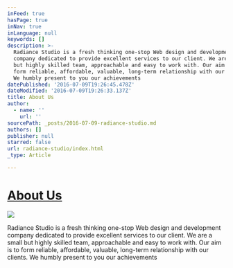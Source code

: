 ```yaml
---
inFeed: true
hasPage: true
inNav: true
inLanguage: null
keywords: []
description: >-
  Radiance Studio is a fresh thinking one-stop Web design and development
  company dedicated to provide excellent services to our client. We are a small
  but highly skilled team, approachable and easy to work with. Our aim is to
  form reliable, affordable, valuable, long-term relationship with our clients.
  We humbly present to you our achievements
datePublished: '2016-07-09T19:26:45.478Z'
dateModified: '2016-07-09T19:26:33.137Z'
title: About Us
author:
  - name: ''
    url: ''
sourcePath: _posts/2016-07-09-radiance-studio.md
authors: []
publisher: null
starred: false
url: radiance-studio/index.html
_type: Article

---
```

# [About Us][0]
![](https://the-grid-user-content.s3-us-west-2.amazonaws.com/7195c097-26d6-48f9-b759-00799698fc40.png)

Radiance Studio is a fresh thinking one-stop Web design and development company dedicated to provide excellent services to our client. We are a small but highly skilled team, approachable and easy to work with. Our aim is to form reliable, affordable, valuable, long-term relationship with our clients. We humbly present to you our achievements

[0]: null